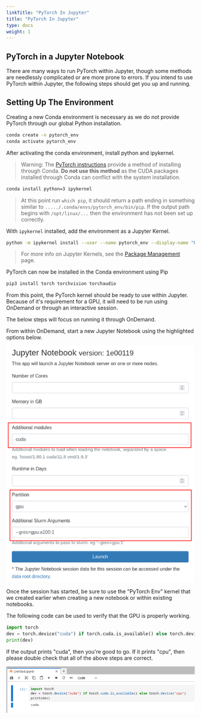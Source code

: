 ```yaml
---
linkTitle: "PyTorch In Jupyter"
title: "PyTorch In Jupyter"
type: docs
weight: 1
---
```


## PyTorch in a Jupyter Notebook

There are many ways to run PyTorch within Jupyter, though some methods are needlessly complicated or are more prone to errors. If you intend to use PyTorch within Jupyter, the following steps should get you up and running.


## Setting Up The Environment

Creating a new Conda environment is necessary as we do not provide PyTorch through our global Python installation.

```bash
conda create -n pytorch_env
conda activate pytorch_env
```

After activating the conda environment, install python and ipykernel.

> Warning: The [PyTorch instructions](https://pytorch.org/get-started/locally/) provide a method of installing through Conda. **Do not use this method** as the CUDA packages installed through Conda can conflict with the system installation.

```bash
conda install python=3 ipykernel
```

> At this point run `which pip`, it should return a path ending in something similar to `...../.conda/envs/pytorch_env/bin/pip`. If the output path begins with `/opt/linux/...` then the environment has not been set up correctly.

With `ipykernel` installed, add the environment as a Jupyter Kernel.

```bash
python -m ipykernel install --user --name pytorch_env --display-name "PyTorch Env"
```

> For more info on Jupyter Kernels, see the [Package Management](https://hpcc.ucr.edu/manuals/hpc_cluster/package_manage/#virtual-environment) page.

PyTorch can now be installed in the Conda environment using Pip

```bash
pip3 install torch torchvision torchaudio
```

From this point, the PyTorch kernel should be ready to use within Jupyter. Because of it's requirement for a GPU, it will need to be run using OnDemand or through an interactive session.

The below steps will focus on running it through OnDemand.

From within OnDemand, start a new Jupyter Notebook using the highlighted options below. 

![pytorch jupyter](/img/pytorch_jupyter.png)

Once the session has started, be sure to use the "PyTorch Env" kernel that we created earlier when creating a new notebook or within existing notebooks.

The following code can be used to verify that the GPU is properly working.

```Python
import torch
dev = torch.device("cuda") if torch.cuda.is_available() else torch.device("cpu")
print(dev)
```

If the output prints "cuda", then you're good to go. If it prints "cpu", then please double check that all of the above steps are correct.

![pytorch jupyter](/img/pytorch_jupyter2.png)
